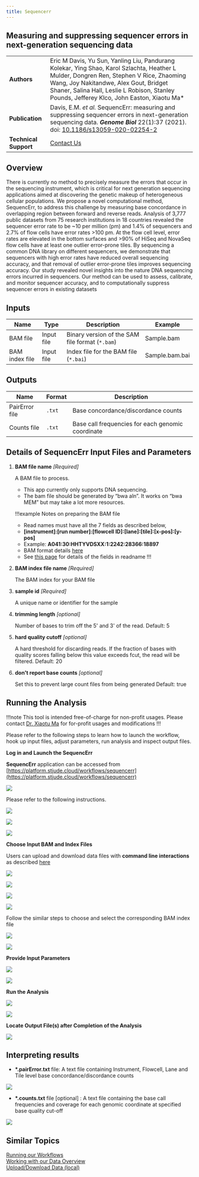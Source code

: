 ```yaml
---
title: Sequencerr
---
```


## Measuring and suppressing sequencer errors in next-generation sequencing data

|                       |                                                                                                                                                                                                                                                                                 |
| --------------------- | ------------------------------------------------------------------------------------------------------------------------------------------------------------------------------------------------------------------------------------------------------------------------------- |
| **Authors**           | Eric M Davis, Yu Sun, Yanling Liu, Pandurang Kolekar, Ying Shao, Karol Szlachta, Heather L Mulder, Dongren Ren, Stephen V Rice, Zhaoming Wang, Joy Nakitandwe, Alex Gout, Bridget Shaner, Salina Hall, Leslie L Robison, Stanley Pounds, Jefferey Klco, John Easton, Xiaotu Ma* |
| **Publication**       | Davis, E.M. _et al._ SequencErr: measuring and suppressing sequencer errors in next-generation sequencing data. **_Genome Biol_** 22(1):37 (2021). doi: [10.1186/s13059-020-02254-2](https://doi.org/10.1186/s13059-020-02254-2)                                                |
| **Technical Support** | [Contact Us](https://stjude.cloud/contact)                                                                                                                                                                                                                                      |

## Overview

There is currently no method to precisely measure the errors that occur in the sequencing instrument, which is critical for next generation sequencing applications aimed at discovering the genetic makeup of heterogeneous cellular populations. 
We propose a novel computational method, SequencErr, to address this challenge by measuring base concordance in overlapping region between forward and reverse reads. Analysis of 3,777 public datasets from 75 research institutions in 18 countries revealed the sequencer error rate to be ~10 per million (pm) and 1.4% of sequencers and 2.7% of flow cells have error rates >100 pm. At the flow cell level, error rates are elevated in the bottom surfaces and >90% of HiSeq and NovaSeq flow cells have at least one outlier error-prone tiles. 
By sequencing a common DNA library on different sequencers, we demonstrate that sequencers with high error rates have reduced overall sequencing accuracy, and that removal of outlier error-prone tiles improves sequencing accuracy. Our study revealed novel insights into the nature DNA sequencing errors incurred in sequencers. Our method can be used to assess, calibrate, and monitor sequencer accuracy, and to computationally suppress sequencer errors in existing datasets


## Inputs

| Name           | Type       | Description                                     | Example        |
| -------------- | ---------- | ----------------------------------------------- | -------------- |
| BAM file       | Input file | Binary version of the SAM file format (`*.bam`) | Sample.bam     |
| BAM index file | Input file | Index file for the BAM file (`*.bai`)           | Sample.bam.bai |

## Outputs

| Name           | Format | Description                                       |
| -------------- | ------ | ------------------------------------------------- |
| PairError file | `.txt` | Base concordance/discordance counts               |
| Counts file    | `.txt` | Base call frequencies for each genomic coordinate |


## Details of SequencErr Input Files and Parameters

1. **BAM file name** _[Required]_

    A BAM file to process. 
    
    * This app currently only supports DNA sequencing.
    * The bam file should be generated by “bwa aln”. It works on “bwa MEM” but may take a lot more resources.
    
    !!!example Notes on preparing the BAM file
    -   Read names must have all the 7 fields as described below,
    -   **\[instrument]:\[run number]:\[flowcell ID]:\[lane]:\[tile]:\[x-pos]:\[y-pos]**
    -   Example: **A041:30:HHTYVDSXX:1:2242:28366:18897**
    -   BAM format details [here](http://samtools.github.io/hts-specs/SAMv1.pdf)
    -   See [this page](https://help.basespace.illumina.com/articles/descriptive/fastq-files/) for details of the fields in readname 
    !!!


2. **BAM index file name** _[Required]_

    The BAM index for your BAM file

3. **sample id** _[Required]_

    A unique name or identifier for the sample

4. **trimming length** _[optional]_

    Number of bases to trim off the 5' and 3' of the read.
    Default: 5

5. **hard quality cutoff** _[optional]_

    A hard threshold for discarding reads. If the fraction of bases with quality scores falling below this value exceeds fcut, the read will be filtered.
    Default: 20

6. **don't report base counts** _[optional]_
    
    Set this to prevent large count files from being generated
    Default: true

## Running the Analysis

!!!note
This tool is intended free-of-charge for non-profit usages. 
Please contact [Dr. Xiaotu Ma](mailto:Xiaotu.Ma@stjude.org) for for-profit usages and modifications
!!!

Please refer to the following steps to learn how to launch the workflow, hook up input files, adjust parameters, run analysis and inspect output files.

**Log in and Launch the SequencErr**

**SequencErr** application can be accessed from [https://platform.stjude.cloud/workflows/sequencerr](https://platform.stjude.cloud/workflows/sequencerr)

![](./Sequencerr_log_in_1.png)

Please refer to the following instructions.

![](./Sequencerr_log_in_2.png)

![](./Sequencerr_log_in_3.png)

![](./Sequencerr_launch_4.png)


**Choose Input BAM and Index Files**

Users can upload and download data files with **command line interactions** as described [here](../../analyzing-data/command-line)

![](./Sequencerr_BAM_5.png)

![](./Sequencerr_BAM_6.png)

![](./Sequencerr_BAM_7.png)

![](./Sequencerr_BAM_8.png)

Follow the similar steps to choose and select the corresponding BAM index file

![](./Sequencerr_BAM_Index_9.png)

![](./Sequencerr_BAM_Index_10.png)

**Provide Input Parameters**

![](./Sequencerr_Parameters_11.png)

![](./Sequencerr_Parameters_12.png)

**Run the Analysis**

![](./Sequencerr_Run_Analysis_13.png)

![](./Sequencerr_Run_Status_14.png)

**Locate Output File(s) after Completion of the Analysis**

![](./Sequencerr_Output_15.png)

## Interpreting results

* **\*.pairError.txt** file: A text file containing Instrument, Flowcell, Lane and Tile level base concordance/discordance counts

![](./pairErrorOut.png)


* **\*.counts.txt** file [optional] : A text file containing the base call frequencies and coverage for each genomic coordinate at specified base quality cut-off

![](./testCountOut.png)

## Similar Topics

[Running our Workflows](../../analyzing-data/running-sj-workflows)  
[Working with our Data Overview](../../managing-data/working-with-our-data)   
[Upload/Download Data (local)](../../managing-data/upload-local)    
